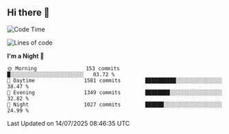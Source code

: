 ## Hi there 👋

<!--
**Wangmerlyn/Wangmerlyn** is a ✨ _special_ ✨ repository because its `README.md` (this file) appears on your GitHub profile.

Here are some ideas to get you started:

- 🔭 I’m currently working on ...
- 🌱 I’m currently learning ...
- 👯 I’m looking to collaborate on ...
- 🤔 I’m looking for help with ...
- 💬 Ask me about ...
- 📫 How to reach me: ...
- 😄 Pronouns: ...
- ⚡ Fun fact: ...
-->
<!--START_SECTION:waka-->
![Code Time](http://img.shields.io/badge/Code%20Time-423%20hrs%203%20mins-blue)

![Lines of code](https://img.shields.io/badge/From%20Hello%20World%20I%27ve%20Written-20.2%20million%20lines%20of%20code-blue)

**I'm a Night 🦉** 

```text
🌞 Morning                153 commits         █░░░░░░░░░░░░░░░░░░░░░░░░   03.72 % 
🌆 Daytime                1581 commits        ██████████░░░░░░░░░░░░░░░   38.47 % 
🌃 Evening                1349 commits        ████████░░░░░░░░░░░░░░░░░   32.82 % 
🌙 Night                  1027 commits        ██████░░░░░░░░░░░░░░░░░░░   24.99 % 
```



 Last Updated on 14/07/2025 08:46:35 UTC
<!--END_SECTION:waka-->
